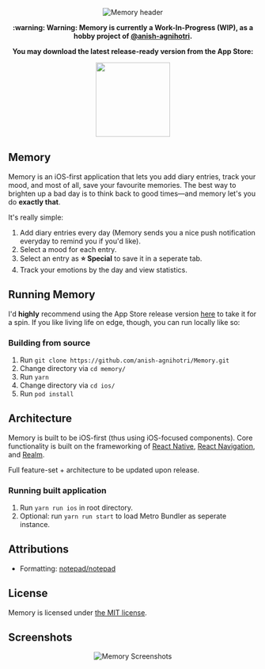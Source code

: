 <p align="center"><img src="https://i.imgur.com/nrP2uza.png" alt="Memory header"/></p>
<p align="center"><strong>:warning: Warning: Memory is currently a Work-In-Progress (WIP), as a hobby project of <a href="https://github.com/anish-agnihotri">@anish-agnihotri</a>.</strong></p>
<p align="center"><strong>You may download the latest release-ready version from the App Store:</strong></p>
<p align="center"><a href="https://apps.apple.com/ca/app/memory-mood-tracker-diary/id1500958805"><img src="https://i.ya-webdesign.com/images/app-store-download-button-png.png" width="150"/></a></p>

## Memory
Memory is an iOS-first application that lets you add diary entries, track your mood, and most of all, save your favourite memories. The best way to brighten up a bad day is to think back to good times—and memory let's you do **exactly that**.

It's really simple:
1. Add diary entries every day (Memory sends you a nice push notification everyday to remind you if you'd like).
2. Select a mood for each entry.
3. Select an entry as **:star: Special** to save it in a seperate tab.
4. Track your emotions by the day and view statistics.

## Running Memory
I'd **highly** recommend using the App Store release version [here](https://apps.apple.com/ca/app/memory-mood-tracker-diary/id1500958805) to take it for a spin. If you like living life on edge, though, you can run locally like so:

### Building from source
1. Run `git clone https://github.com/anish-agnihotri/Memory.git`
2. Change directory via `cd memory/`
3. Run `yarn`
4. Change directory via `cd ios/`
5. Run `pod install`

## Architecture
Memory is built to be iOS-first (thus using iOS-focused components). Core functionality is built on the frameworking of [React Native](https://github.com/facebook/react-native), [React Navigation](https://github.com/react-navigation/react-navigation), and [Realm](https://github.com/realm/realm-js).

Full feature-set + architecture to be updated upon release.

### Running built application
1. Run `yarn run ios` in root directory.
2. Optional: run `yarn run start` to load Metro Bundler as seperate instance.

## Attributions
* Formatting: [notepad/notepad](https://github.com/notepad/notepad/blob/master/README.md)

## License
Memory is licensed under [the MIT license](https://github.com/anish-agnihotri/Memory/blob/master/LICENSE.md).

## Screenshots
<p align="center"><img src="https://i.imgur.com/qUBhikR.png" alt="Memory Screenshots"/></p>
